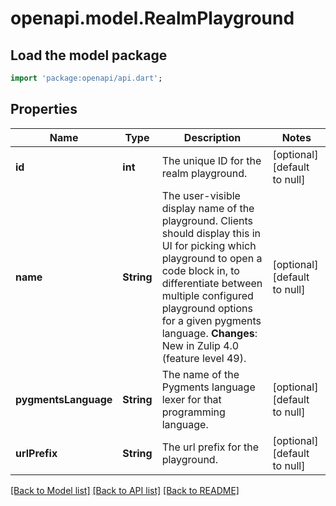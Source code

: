 # openapi.model.RealmPlayground

## Load the model package
```dart
import 'package:openapi/api.dart';
```

## Properties
Name | Type | Description | Notes
------------ | ------------- | ------------- | -------------
**id** | **int** | The unique ID for the realm playground.  | [optional] [default to null]
**name** | **String** | The user-visible display name of the playground.  Clients should display this in UI for picking which playground to open a code block in, to differentiate between multiple configured playground options for a given pygments language.  **Changes**: New in Zulip 4.0 (feature level 49).  | [optional] [default to null]
**pygmentsLanguage** | **String** | The name of the Pygments language lexer for that programming language.  | [optional] [default to null]
**urlPrefix** | **String** | The url prefix for the playground.  | [optional] [default to null]

[[Back to Model list]](../README.md#documentation-for-models) [[Back to API list]](../README.md#documentation-for-api-endpoints) [[Back to README]](../README.md)


